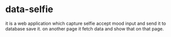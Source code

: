 # data-selfie
it is a web application which capture selfie accept mood input and send it to database save it. on another page it fetch data and show that on that page.
